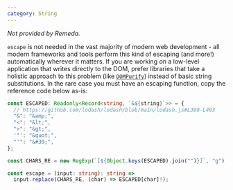 ```yaml
---
category: String
---
```


_Not provided by Remeda._

`escape` is not needed in the vast majority of modern web development - all
modern frameworks and tools perform this kind of escaping (and more!)
automatically wherever it matters. If you are working on a low-level application
that writes directly to the DOM, prefer libraries that take a holistic approach
to this problem (like [`DOMPurify`](https://www.npmjs.com/package/dompurify))
instead of basic string substitutions. In the rare case you must have an
escaping function, copy the reference code below as-is:

```ts
const ESCAPED: Readonly<Record<string, `&${string}`>> = {
  // https://github.com/lodash/lodash/blob/main/lodash.js#L399-L403
  "&": "&amp;",
  "<": "&lt;",
  ">": "&gt;",
  '"': "&quot;",
  "'": "&#39;",
};

const CHARS_RE = new RegExp(`[${Object.keys(ESCAPED).join("")}]`, "g");

const escape = (input: string): string =>
  input.replace(CHARS_RE, (char) => ESCAPED[char]!);
```
